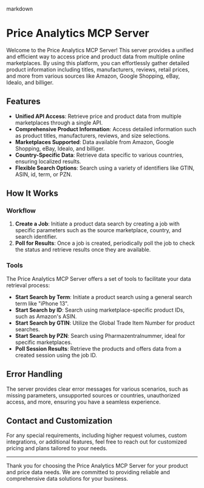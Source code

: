 markdown
# Price Analytics MCP Server

Welcome to the Price Analytics MCP Server! This server provides a unified and efficient way to access price and product data from multiple online marketplaces. By using this platform, you can effortlessly gather detailed product information including titles, manufacturers, reviews, retail prices, and more from various sources like Amazon, Google Shopping, eBay, Idealo, and billiger.

## Features

- **Unified API Access**: Retrieve price and product data from multiple marketplaces through a single API.
- **Comprehensive Product Information**: Access detailed information such as product titles, manufacturers, reviews, and size selections.
- **Marketplaces Supported**: Data available from Amazon, Google Shopping, eBay, Idealo, and billiger.
- **Country-Specific Data**: Retrieve data specific to various countries, ensuring localized results.
- **Flexible Search Options**: Search using a variety of identifiers like GTIN, ASIN, id, term, or PZN.

## How It Works

### Workflow

1. **Create a Job**: Initiate a product data search by creating a job with specific parameters such as the source marketplace, country, and search identifier.
2. **Poll for Results**: Once a job is created, periodically poll the job to check the status and retrieve results once they are available.

### Tools

The Price Analytics MCP Server offers a set of tools to facilitate your data retrieval process:

- **Start Search by Term**: Initiate a product search using a general search term like "iPhone 13".
- **Start Search by ID**: Search using marketplace-specific product IDs, such as Amazon's ASIN.
- **Start Search by GTIN**: Utilize the Global Trade Item Number for product searches.
- **Start Search by PZN**: Search using Pharmazentralnummer, ideal for specific marketplaces.
- **Poll Session Results**: Retrieve the products and offers data from a created session using the job ID.

## Error Handling

The server provides clear error messages for various scenarios, such as missing parameters, unsupported sources or countries, unauthorized access, and more, ensuring you have a seamless experience.

## Contact and Customization

For any special requirements, including higher request volumes, custom integrations, or additional features, feel free to reach out for customized pricing and plans tailored to your needs.

---

Thank you for choosing the Price Analytics MCP Server for your product and price data needs. We are committed to providing reliable and comprehensive data solutions for your business.